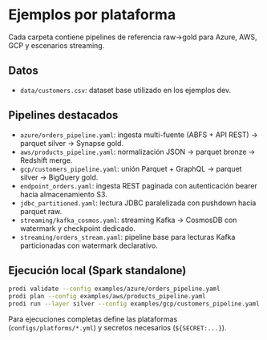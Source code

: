 # Ejemplos por plataforma

Cada carpeta contiene pipelines de referencia raw→gold para Azure, AWS, GCP y escenarios streaming.

## Datos
- `data/customers.csv`: dataset base utilizado en los ejemplos dev.

## Pipelines destacados
- `azure/orders_pipeline.yaml`: ingesta multi-fuente (ABFS + API REST) → parquet silver → Synapse gold.
- `aws/products_pipeline.yaml`: normalización JSON → parquet bronze → Redshift merge.
- `gcp/customers_pipeline.yaml`: unión Parquet + GraphQL → parquet silver → BigQuery gold.
- `endpoint_orders.yaml`: ingesta REST paginada con autenticación bearer hacia almacenamiento S3.
- `jdbc_partitioned.yaml`: lectura JDBC paralelizada con pushdown hacia parquet raw.
- `streaming/kafka_cosmos.yaml`: streaming Kafka → CosmosDB con watermark y checkpoint dedicado.
- `streaming/orders_stream.yaml`: pipeline base para lecturas Kafka particionadas con watermark declarativo.

## Ejecución local (Spark standalone)
```bash
prodi validate --config examples/azure/orders_pipeline.yaml
prodi plan --config examples/aws/products_pipeline.yaml
prodi run --layer silver --config examples/gcp/customers_pipeline.yaml --dry-run
```

Para ejecuciones completas define las plataformas (`configs/platforms/*.yml`) y secretos necesarios (`${SECRET:...}`).
